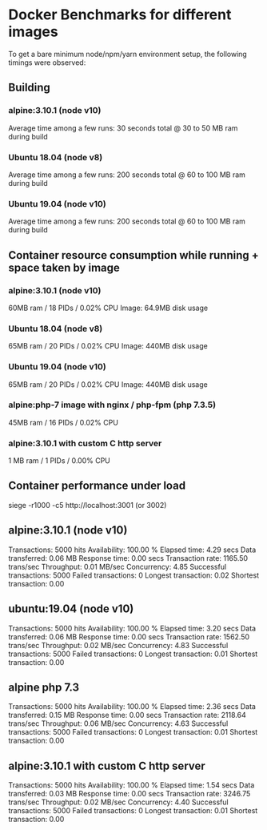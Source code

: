 # Docker Benchmarks for different images

To get a bare minimum node/npm/yarn environment setup, the following
timings were observed:

## Building

### alpine:3.10.1 (node v10)
Average time among a few runs: 30 seconds total @ 30 to 50 MB ram
during build

### Ubuntu 18.04 (node v8)
Average time among a few runs: 200 seconds total @ 60 to 100 MB ram during build

### Ubuntu 19.04 (node v10)
Average time among a few runs: 200 seconds total @ 60 to 100 MB ram during build

## Container resource consumption while running + space taken by image

### alpine:3.10.1 (node v10)
60MB ram / 18 PIDs / 0.02% CPU
Image: 64.9MB disk usage

### Ubuntu 18.04 (node v8)
65MB ram / 20 PIDs / 0.02% CPU
Image: 440MB disk usage

### Ubuntu 19.04 (node v10)
65MB ram / 20 PIDs / 0.02% CPU
Image: 440MB disk usage

### alpine:php-7 image with nginx / php-fpm (php 7.3.5)
45MB ram / 16 PIDs / 0.02% CPU

### alpine:3.10.1 with custom C http server
1 MB ram / 1 PIDs / 0.00% CPU

## Container performance under load

siege -r1000 -c5 http://localhost:3001 (or 3002)

## alpine:3.10.1 (node v10)

Transactions:                   5000 hits
Availability:                 100.00 %
Elapsed time:                   4.29 secs
Data transferred:               0.06 MB
Response time:                  0.00 secs
Transaction rate:            1165.50 trans/sec
Throughput:                     0.01 MB/sec
Concurrency:                    4.85
Successful transactions:        5000
Failed transactions:               0
Longest transaction:            0.02
Shortest transaction:           0.00

## ubuntu:19.04 (node v10)

Transactions:                   5000 hits
Availability:                 100.00 %
Elapsed time:                   3.20 secs
Data transferred:               0.06 MB
Response time:                  0.00 secs
Transaction rate:            1562.50 trans/sec
Throughput:                     0.02 MB/sec
Concurrency:                    4.83
Successful transactions:        5000
Failed transactions:               0
Longest transaction:            0.01
Shortest transaction:           0.00

## alpine php 7.3

Transactions:                   5000 hits
Availability:                 100.00 %
Elapsed time:                   2.36 secs
Data transferred:               0.15 MB
Response time:                  0.00 secs
Transaction rate:            2118.64 trans/sec
Throughput:                     0.06 MB/sec
Concurrency:                    4.63
Successful transactions:        5000
Failed transactions:               0
Longest transaction:            0.01
Shortest transaction:           0.00

## alpine:3.10.1 with custom C http server

Transactions:                   5000 hits
Availability:                 100.00 %
Elapsed time:                   1.54 secs
Data transferred:               0.03 MB
Response time:                  0.00 secs
Transaction rate:            3246.75 trans/sec
Throughput:                     0.02 MB/sec
Concurrency:                    4.40
Successful transactions:        5000
Failed transactions:               0
Longest transaction:            0.01
Shortest transaction:           0.00

